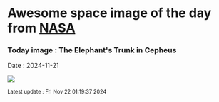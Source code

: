 
# Awesome space image of the day from [NASA](https://api.nasa.gov/)

### Today image : The Elephant's Trunk in Cepheus
Date : 2024-11-21

![](https://apod.nasa.gov/apod/image/2411/LDN1105ElephantTrunk1024.jpg)

<small>Latest update : Fri Nov 22 01:19:37 2024</small>
        